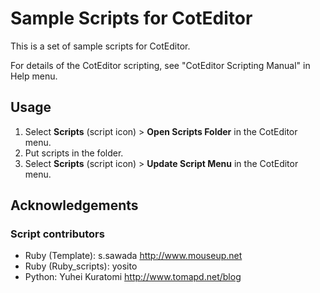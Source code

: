 
Sample Scripts for CotEditor
===============================

This is a set of sample scripts for CotEditor.

For details of the CotEditor scripting, see "CotEditor Scripting Manual" in Help menu.

Usage
------------------------------

1. Select __Scripts__ (script icon) > __Open Scripts Folder__ in the CotEditor menu.
2. Put scripts in the folder.
1. Select __Scripts__ (script icon) > __Update Script Menu__ in the CotEditor menu.


Acknowledgements
------------------------------

### Script contributors
- Ruby (Template): s.sawada <http://www.mouseup.net>
- Ruby (Ruby_scripts): yosito
- Python: Yuhei Kuratomi <http://www.tomapd.net/blog>
